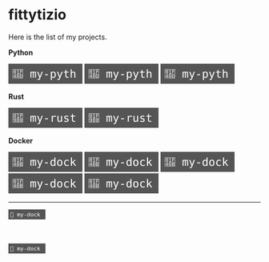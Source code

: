 # fittytizio

Here is the list of my projects.

**Python**

[![myproject](badge-python.svg)](https://github.com/fittytizio/fittytizio) [![myproject](badge-python.svg)](https://github.com/fittytizio/fittytizio) [![myproject](badge-python.svg)](https://github.com/fittytizio/fittytizio)

**Rust**

[![myproject](badge-rust.svg)](https://github.com/fittytizio/fittytizio) [![myproject](badge-rust.svg)](https://github.com/fittytizio/fittytizio)

**Docker**

[![myproject](badge-docker.svg)](https://github.com/fittytizio/fittytizio) [![myproject](badge-docker.svg)](https://github.com/fittytizio/fittytizio) [![myproject](badge-docker.svg)](https://github.com/fittytizio/fittytizio) [![myproject](badge-docker.svg)](https://github.com/fittytizio/fittytizio) [![myproject](badge-docker.svg)](https://github.com/fittytizio/fittytizio)

---

<a href="TODO">

<svg xmlns="http://www.w3.org/2000/svg" width="74" height="20">
    <rect width="74" height="20" fill="#555"/>
    <text x="4" y="14" fill="#fff" font-family="Consolas,monospace" font-size="11">&#x1F40B; my-dock</text>
</svg>

</a> &nbsp; <a href="TODO">

<svg xmlns="http://www.w3.org/2000/svg" width="74" height="20">
    <rect width="74" height="20" fill="#555"/>
    <text x="4" y="14" fill="#fff" font-family="Consolas,monospace" font-size="11">&#x1F40B; my-dock</text>
</svg>

</a>
